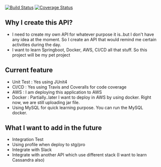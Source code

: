 [![Build Status](https://travis-ci.com/tyo07/ReminderAPI.svg?branch=master)](https:///travis-ci.com/tyo07/ReminderAPI)
[![Coverage Status](https://coveralls.io/repos/github/tyo07/ReminderAPI/badge.svg?branch=master&service=github)](https://coveralls.io/github/tyo07/ReminderAPI?branch=master)

## Why I create this API?
- I need to create my own API for whatever purpose it is..but I don't have any idea at the moment. So I create an API that would remind me certain activities during the day.
- I want to learn Springboot, Docker, AWS, CI/CD all that stuff. So this project will be my pet project


## Current feature
- Unit Test : Yes using JUnit4
- CI/CD : Yes using Travis and Coveralls for code coverage 
- AWS : I am deploying this application to AWS
- Docker : Partially..later I want to deploy in AWS by using docker. Right now, we are still uploading jar file.
- Using MySQL for quick learning purpose. You can run the MySQL docker.

## What I want to add in the future
- Integration Test
- Using profile when deploy to stg/pro
- Integrate with Slack
- Integrate with another API which use different stack (I want to learn Cassandra also)


